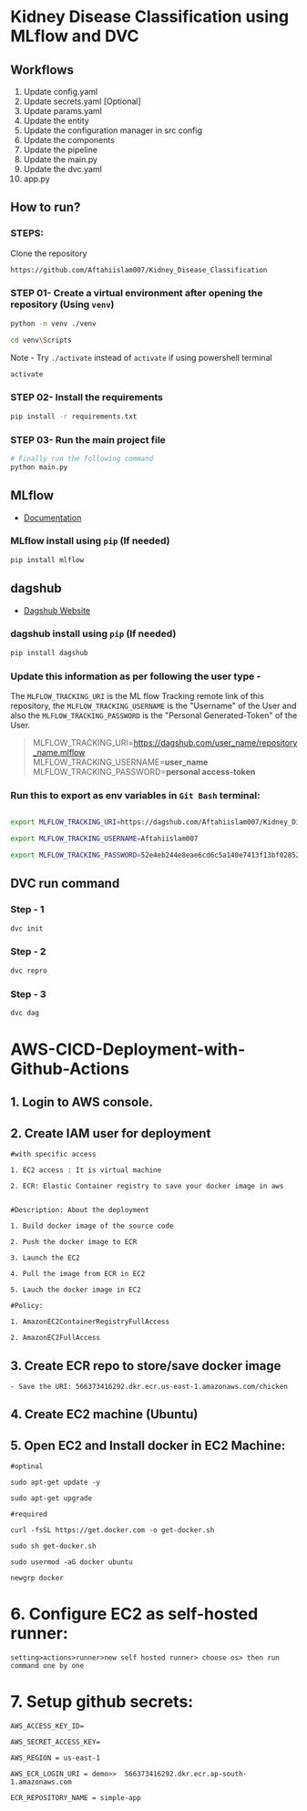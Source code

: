 # Kidney Disease Classification using MLflow and DVC

## Workflows

1. Update config.yaml
2. Update secrets.yaml [Optional]
3. Update params.yaml
4. Update the entity
5. Update the configuration manager in src config
6. Update the components
7. Update the pipeline 
8. Update the main.py
9. Update the dvc.yaml
10. app.py

## How to run?
### STEPS:

Clone the repository

```bash
https://github.com/Aftahiislam007/Kidney_Disease_Classification
```
### STEP 01- Create a virtual environment after opening the repository (Using `venv`)

```bash
python -m venv ./venv
```

```bash
cd venv\Scripts
```

Note - Try `./activate` instead of `activate` if using powershell terminal

```bash
activate
```

### STEP 02- Install the requirements
```bash
pip install -r requirements.txt
```

### STEP 03- Run the main project file
```bash
# Finally run the following command
python main.py
```






## MLflow

- [Documentation](https://mlflow.org/docs/latest/index.html)

### MLflow install using `pip` (If needed)
```bash
pip install mlflow
```

## dagshub
- [Dagshub Website](https://dagshub.com/)

### dagshub install using `pip` (If needed)
```bash
pip install dagshub
``` 

### Update this information as per following the user type - 
 

The `MLFLOW_TRACKING_URI` is the ML flow Tracking remote link of this repository, the `MLFLOW_TRACKING_USERNAME` is the "Username" of the User and also the `MLFLOW_TRACKING_PASSWORD` is the "Personal Generated-Token" of the User.

> MLFLOW_TRACKING_URI=https://dagshub.com/user_name/repository_name.mlflow <br>
> MLFLOW_TRACKING_USERNAME=**user_name** <br>
> MLFLOW_TRACKING_PASSWORD=**personal access-token**




### Run this to export as env variables in `Git Bash` terminal:

```bash

export MLFLOW_TRACKING_URI=https://dagshub.com/Aftahiislam007/Kidney_Disease_Classification.mlflow

export MLFLOW_TRACKING_USERNAME=Aftahiislam007 

export MLFLOW_TRACKING_PASSWORD=52e4eb244e8eae6cd6c5a140e7413f13bf02852f

```


## DVC run command

### Step - 1

```bash
dvc init
```

### Step - 2

```bash
dvc repro
```

### Step - 3

```bash
dvc dag
```



# AWS-CICD-Deployment-with-Github-Actions

## 1. Login to AWS console.

## 2. Create IAM user for deployment

	#with specific access

	1. EC2 access : It is virtual machine

	2. ECR: Elastic Container registry to save your docker image in aws


	#Description: About the deployment

	1. Build docker image of the source code

	2. Push the docker image to ECR

	3. Launch the EC2 

	4. Pull the image from ECR in EC2

	5. Lauch the docker image in EC2

	#Policy:

	1. AmazonEC2ContainerRegistryFullAccess

	2. AmazonEC2FullAccess

	
## 3. Create ECR repo to store/save docker image
    - Save the URI: 566373416292.dkr.ecr.us-east-1.amazonaws.com/chicken

	
## 4. Create EC2 machine (Ubuntu) 

## 5. Open EC2 and Install docker in EC2 Machine:
	
	
	#optinal

	sudo apt-get update -y

	sudo apt-get upgrade
	
	#required

	curl -fsSL https://get.docker.com -o get-docker.sh

	sudo sh get-docker.sh

	sudo usermod -aG docker ubuntu

	newgrp docker
	
# 6. Configure EC2 as self-hosted runner:
    setting>actions>runner>new self hosted runner> choose os> then run command one by one


# 7. Setup github secrets:

    AWS_ACCESS_KEY_ID=

    AWS_SECRET_ACCESS_KEY=

    AWS_REGION = us-east-1

    AWS_ECR_LOGIN_URI = demo>>  566373416292.dkr.ecr.ap-south-1.amazonaws.com

    ECR_REPOSITORY_NAME = simple-app



